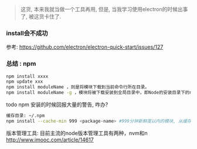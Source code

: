 > 这货, 本来我就当做一个工具再用, 但是, 当我学习使用electron的时候出事了, 被这货卡住了. 

### install会不成功

参考: https://github.com/electron/electron-quick-start/issues/127

### 总结 : npm

```sh
npm install xxxx
npm update xxx
npm install moduleName ，则是将模块下载到当前命令行所在目录。
npm install moduleName -g ，模块将被下载安装到全局目录中，即Node的安装目录下的node_modules下, 但是这么这么装, 导致项目没法用. 所以, 别这么装.
```

todo npm 安装的时候回报大量的警告, 咋办?

```sh
缓存目录: ~/.npm
npm install --cache-min 999 <package-name> #999分钟新鲜度以内的模块, 从缓存安装.
```

版本管理工具: 目前主流的node版本管理工具有两种，nvm和n  http://www.imooc.com/article/14617

### 